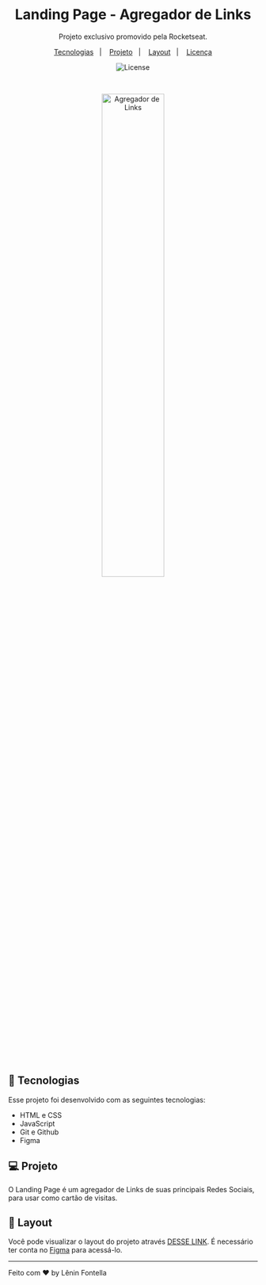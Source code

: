 <h1 align="center"> Landing Page - Agregador de Links </h1>

<p align="center">
Projeto exclusivo promovido pela Rocketseat.
</p>

<p align="center">
  <a href="#-tecnologias">Tecnologias</a>&nbsp;&nbsp;&nbsp;|&nbsp;&nbsp;&nbsp;
  <a href="#-projeto">Projeto</a>&nbsp;&nbsp;&nbsp;|&nbsp;&nbsp;&nbsp;
  <a href="#-layout">Layout</a>&nbsp;&nbsp;&nbsp;|&nbsp;&nbsp;&nbsp;
  <a href="#memo-licença">Licença</a>
</p>

<p align="center">
  <img alt="License" src="https://img.shields.io/static/v1?label=license&message=MIT&color=49AA26&labelColor=000000">
</p>

<br>

<p align="center">
  <img alt="Agregador de Links" src="https://i.ibb.co/pR6R7xG/dark.jpg" width="50%">
</p>

## 🚀 Tecnologias

Esse projeto foi desenvolvido com as seguintes tecnologias:

- HTML e CSS
- JavaScript
- Git e Github
- Figma

## 💻 Projeto

O Landing Page é um agregador de Links de suas principais Redes Sociais, para usar como cartão de visitas.

## 🔖 Layout

Você pode visualizar o layout do projeto através [DESSE LINK](<https://www.figma.com/design/W3bepoiKh5xY2djqB5eJfi/DevLinks-%E2%80%A2-Projeto-Discover-(Community)?node-id=10-620&p=f&t=pqxKElt9hEw663jE-0>). É necessário ter conta no [Figma](https://figma.com) para acessá-lo.

---

Feito com ♥ by Lênin Fontella
